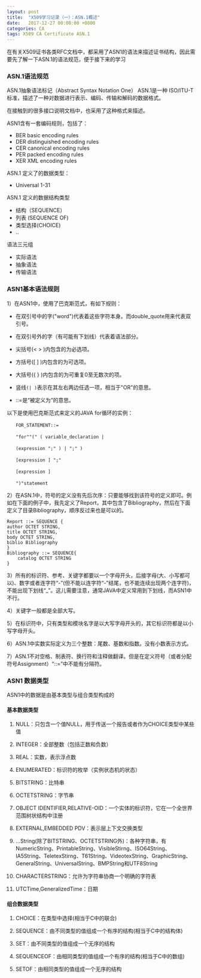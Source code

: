 ```yaml
---
layout: post
title:  "X509学习记录（一）：ASN.1概述"
date:   2017-12-27 00:00:00 +0800
categories: CA
tags: X509 CA Certificate ASN.1
---
```

在有关X509证书各类RFC文档中，都采用了ASN1的语法来描述证书结构，因此需要先了解一下ASN.1的语法规范，便于接下来的学习

### ASN.1语法规范
ASN.1抽象语法标记（Abstract Syntax Notation One） ASN.1是一种 ISO/ITU-T 标准，描述了一种对数据进行表示、编码、传输和解码的数据格式。

在接触到的很多接口说明文档中，也采用了这种格式来描述。

ASN1含有一套编码规则，包括了：
- BER basic encoding rules
- DER distinguished encoding rules
- CER canonical encoding rules
- PER packed encoding rules
- XER XML encoding rules

ASN.1 定义了的数据类型：
- Universal 1-31

ASN.1 定义的数据结构类型
- 结构（SEQUENCE）
- 列表 (SEQUENCE OF)
- 类型选择(CHOICE)
- ..

语法三元组
- 实际语法
- 抽象语法
- 传输语法

### ASN1基本语法规则

1）在ASN1中，使用了巴克斯范式，有如下规则：

* 在双引号中的字("word")代表着这些字符本身。而double_quote用来代表双引号。

* 在双引号外的字（有可能有下划线）代表着语法部分。

* 尖括号(< > )内包含的为必选项。

* 方括号([ ] )内包含的为可选项。

* 大括号({ } )内包含的为可重复0至无数次的项。

* 竖线```(| )```表示在其左右两边任选一项，相当于"OR"的意思。

* ::=是“被定义为”的意思。

以下是使用巴克斯范式来定义的JAVA for循环的实例：
```
　　FOR_STATEMENT::=

　　"for""(" ( variable_declaration |

　　(expression ";" ) | ";" )

　　[expression ] ";"

　　[expression ]

　　")"statement
```

2）在ASN.1中，符号的定义没有先后次序：只要能够找到该符号的定义即可。例如在下面的例子中，我先定义了Report，其中包含了Bibliography，然后在下面定义了目录Bibliography，顺序反过来也是可以的。

```
Report ::= SEQUENCE {
author OCTET STRING,
title OCTET STRING,
body OCTET STRING,
biblio Bibliography
}
Bibliography ::= SEQUENCE{
	catalog OCTET STRING
}
```

3）所有的标识符、参考、关键字都要以一个字母开头，后接字母(大、小写都可以)、数字或者连字符“-”(但不能以连字符“-”结尾，也不能连续出现两个连字符)，不能出现下划线“_”。这儿需要注意，通常JAVA中定义常用到下划线，而ASN1中不行。

4）关键字一般都是全部大写。

5）在标识符中，只有类型和模块名字是以大写字母开头的，其它标识符都是以小写字母开头。

6）ASN.1中实数实际定义为三个整数：尾数、基数和指数。没有小数表示方式。

7）ASN.1不对空格、制表符、换行符和注释做翻译。但是在定义符号（或者分配符号Assignment）“::=”中不能有分隔符。

### ASN1 数据类型
ASN1中的数据是由基本类型与组合类型构成的
#### 基本数据类型
1. NULL：只包含一个值NULL，用于传送一个报告或者作为CHOICE类型中某些值

2. INTEGER：全部整数（包括正数和负数）

3. REAL：实数，表示浮点数

4. ENUMERATED：标识符的枚举（实例状态机的状态）

5. BITSTRING：比特串

6. OCTETSTRING：字节串

7. OBJECT IDENTIFIER,RELATIVE-OID：一个实体的标识符，它在一个全世界范围树状结构中注册

8. EXTERNAL,EMBEDDED PDV：表示层上下文交换类型

9. …String(除了BITSTRING、OCTETSTRING外)：各种字符串，有NumericString、PrintableString、VisibleStirng、ISO64String、IA5String、TeletexStirng、T61String、VideotexString、GraphicString、GeneralString、UniversalString、BMPString和UTF8String

10. CHARACTERSTRING：允许为字符串协商一个明确的字符表

11. UTCTime,GeneralizedTime：日期

#### 组合数据类型

1. CHOICE：在类型中选择(相当于C中的联合)

2. SEQUENCE：由不同类型的值组成一个有序的结构(相当于C中的结构体)

3. SET：由不同类型的值组成一个无序的结构

4. SEQUENCEOF：由相同类型的值组成一个有序的结构(相当于C中的数组)

5. SETOF：由相同类型的值组成一个无序的结构





